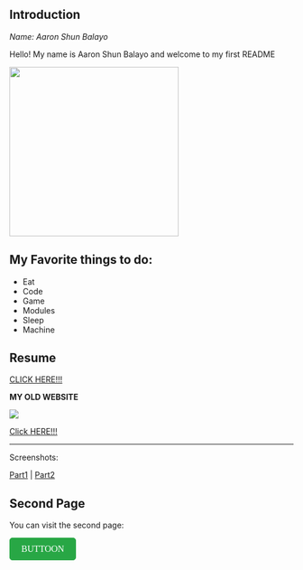 ## Introduction

*Name: Aaron Shun Balayo*

Hello! My name is Aaron Shun Balayo and welcome to my first README

<img src="https://i.ytimg.com/vi/kCmg9zVS4rU/maxresdefault.jpg" width= 300>

## My Favorite things to do:
- Eat
- Code
- Game
- Modules
- Sleep
- Machine

## Resume

<a href="./resume.html">CLICK HERE!!!</a>


**MY OLD WEBSITE**

<img src= "https://i.ytimg.com/vi/y5C59YnTQAI/mqdefault.jpg">


[Click HERE!!!](https://boogerballs.netlify.app/)


---

Screenshots:

[Part1](https://imgur.com/a/LjSiGs3) |  [Part2](https://imgur.com/a/zlFN2SF)

## Second Page

<p>You can visit the second page:</p>

<a href="./pagetootoot.html" style="
    display: inline-block;
    padding: 10px 20px;
    font-size: 16px;
    color: white;
    background-color: #28a745;
    text-decoration: none;
    border-radius: 5px;
    border: 1px solid #28a745;
    font-family: 'Comic Sans MS', cursive;">
  BUTTOON
</a>
